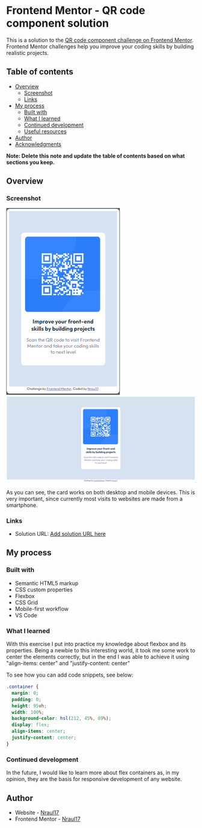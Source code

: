 # Frontend Mentor - QR code component solution

This is a solution to the [QR code component challenge on Frontend Mentor](https://www.frontendmentor.io/challenges/qr-code-component-iux_sIO_H). Frontend Mentor challenges help you improve your coding skills by building realistic projects. 

## Table of contents

- [Overview](#overview)
  - [Screenshot](#screenshot)
  - [Links](#links)
- [My process](#my-process)
  - [Built with](#built-with)
  - [What I learned](#what-i-learned)
  - [Continued development](#continued-development)
  - [Useful resources](#useful-resources)
- [Author](#author)
- [Acknowledgments](#acknowledgments)

**Note: Delete this note and update the table of contents based on what sections you keep.**

## Overview

### Screenshot

![Mobile version](./screenshots/mobile-version.png) ![Desktop version](./screenshots/desktop-version.png)

As you can see, the card works on both desktop and mobile devices. This is very important, since currently most visits to websites are made from a smartphone.

### Links

- Solution URL: [Add solution URL here](https://github.com/nraul17/Frontend-Mentor-QR-Code.git)

## My process

### Built with

- Semantic HTML5 markup
- CSS custom properties
- Flexbox
- CSS Grid
- Mobile-first workflow
- VS Code

### What I learned

With this exercise I put into practice my knowledge about flexbox and its properties. Being a newbie to this interesting world, it took me some work to center the elements correctly, but in the end I was able to achieve it using "align-items: center" and "justify-content: center"

To see how you can add code snippets, see below:

```css
.container {
  margin: 0;
  padding: 0;
  height: 95vh;
  width: 100%;
  background-color: hsl(212, 45%, 89%);
  display: flex;
  align-items: center;
  justify-content: center;
}
```
### Continued development

In the future, I would like to learn more about flex containers as, in my opinion, they are the basis for responsive development of any website.

## Author

- Website - [Nraul17](https://github.com/nraul17)
- Frontend Mentor - [Nraul17](https://www.frontendmentor.io/profile/nraul17)

